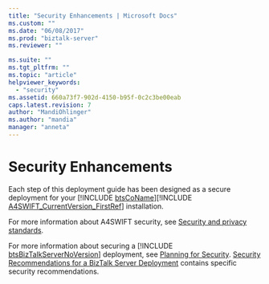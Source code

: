 ```yaml
---
title: "Security Enhancements | Microsoft Docs"
ms.custom: ""
ms.date: "06/08/2017"
ms.prod: "biztalk-server"
ms.reviewer: ""

ms.suite: ""
ms.tgt_pltfrm: ""
ms.topic: "article"
helpviewer_keywords: 
  - "security"
ms.assetid: 660a73f7-902d-4150-b95f-0c2c3be00eab
caps.latest.revision: 7
author: "MandiOhlinger"
ms.author: "mandia"
manager: "anneta"
---
```

# Security Enhancements
Each step of this deployment guide has been designed as a secure deployment for your [!INCLUDE [btsCoName](../../includes/btsconame-md.md)][!INCLUDE [A4SWIFT_CurrentVersion_FirstRef](../../includes/a4swift-currentversion-firstref-md.md)] installation.  
  
 For more information about A4SWIFT security, see [Security and privacy standards](../../adapters-and-accelerators/accelerator-swift/security-and-privacy-standards.md).
  
 For more information about securing a [!INCLUDE [btsBizTalkServerNoVersion](../../includes/btsbiztalkservernoversion-md.md)] deployment, see [Planning for Security](../../core/planning-for-security.md). [Security Recommendations for a BizTalk Server Deployment](../../core/security-recommendations-for-a-biztalk-server-deployment.md) contains specific security recommendations.